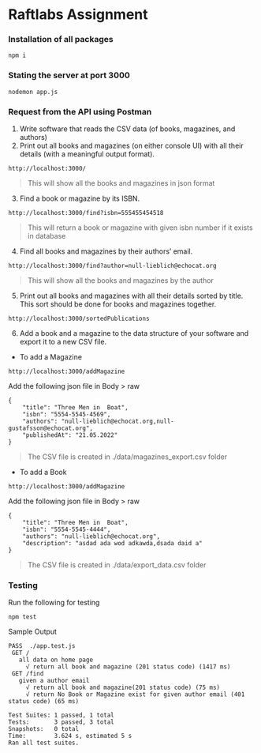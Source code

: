 # Raftlabs Assignment

### Installation of all packages

````
npm i
````

### Stating the server at port 3000

```
nodemon app.js
```

### Request from the API using Postman

1. Write software that reads the CSV data (of books, magazines, and authors) 
3. Print out all books and magazines (on either console UI) with all their details (with a
meaningful output format).
````
http://localhost:3000/
````
>This will show all the books and magazines in json format
3. Find a book or magazine by its ISBN.
````
http://localhost:3000/find?isbn=555455454518
````
>This will return a book or magazine with given isbn number if it exists in database

4. Find all books and magazines by their authors’ email.
````
http://localhost:3000/find?author=null-lieblich@echocat.org
````
>This will show all the books and magazines by the author
5. Print out all books and magazines with all their details sorted by title. This sort
should be done for books and magazines together.
````
http://localhost:3000/sortedPublications
````
6. Add a book and a magazine to the data structure of your software and export it to a
new CSV file.
- To add a Magazine
````
http://localhost:3000/addMagazine
````
 Add the following json file in Body > raw 
``````````````````````````````````````````
{
    "title": "Three Men in  Boat",
    "isbn": "5554-5545-4569",
    "authors": "null-lieblich@echocat.org,null-gustafsson@echocat.org",
    "publishedAt": "21.05.2022"
}
``````````````````````````````````````````
> The CSV file is created in ./data/magazines_export.csv folder
- To add a Book
````
http://localhost:3000/addMagazine
````
 Add the following json file in Body > raw 
``````````````````````````````````````````
{
    "title": "Three Men in  Boat",
    "isbn": "5554-5545-4444",
    "authors": "null-lieblich@echocat.org",
    "description": "asdad ada wod adkawda,dsada daid a"
}
``````````````````````````````````````````
> The CSV file is created in ./data/export_data.csv folder

### Testing
 Run the following for testing
 
 ````
 npm test
 ````
 
 Sample Output 
 ````````````````````````````````````````````````````````
 PASS  ./app.test.js
  GET /
    all data on home page
      √ return all book and magazine (201 status code) (1417 ms)
  GET /find
    given a author email
      √ return all book and magazine(201 status code) (75 ms)
      √ return No Book or Magazine exist for given author email (401 status code) (65 ms)

Test Suites: 1 passed, 1 total
Tests:       3 passed, 3 total
Snapshots:   0 total
Time:        3.624 s, estimated 5 s
Ran all test suites.
 ````````````````````````````````````````````````````````
